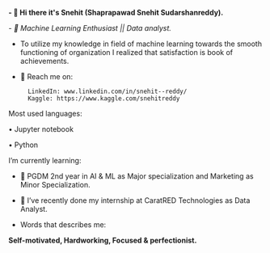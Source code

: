 **- 👋 Hi there it's Snehit (Shaprapawad Snehit Sudarshanreddy).**

_- 💞️ Machine Learning Enthusiast || Data analyst._

-  To utilize my knowledge in field of machine learning towards the smooth functioning of organization I realized that satisfaction is book of achievements. 


- 👀 Reach me on:

		LinkedIn: www.linkedin.com/in/snehit--reddy/
		Kaggle: https://www.kaggle.com/snehitreddy

Most used languages:

•	Jupyter notebook

•	Python



I’m currently learning:  

- 🌱 PGDM 2nd year in AI & ML as Major specialization and Marketing as Minor Specialization.


- 💞️ I’ve recently done my internship at CaratRED Technologies as Data Analyst.


-  Words that describes me:

**Self-motivated, Hardworking, Focused & perfectionist.**

